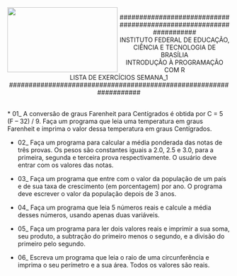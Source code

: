 <img align="left" img src="https://cloud.githubusercontent.com/assets/10408245/13290324/022a1f82-daf2-11e5-8179-00d828bf27a0.jpg" width="249px" height="147px" />

<p align="center">
###################################################################<br>
INSTITUTO FEDERAL DE EDUCAÇÃO, CIÊNCIA E TECNOLOGIA DE BRASÍLIA<br>
INTRODUÇÃO À PROGRAMAÇÃO COM R<br>
LISTA DE EXERCÍCIOS SEMANA_1<br>
###################################################################
</p>

<br>
* 01_ A conversão de graus Farenheit para Centígrados é obtida por C = 5 (F – 32) / 9. Faça um programa que leia uma temperatura em graus Farenheit e imprima o valor dessa temperatura em graus Centígrados.

* 02_ Faça um programa para calcular a média ponderada das notas de três provas. Os pesos são constantes iguais a 2.0, 2.5 e 3.0, para a primeira, segunda e terceira prova respectivamente. O usuário deve entrar com os valores das notas.

* 03_ Faça um programa que entre com o valor da população de um país e de sua taxa de crescimento (em porcentagem) por ano. O programa deve escrever o valor da população depois de 3 anos.

* 04_ Faça um programa que leia 5 números reais e calcule a média desses números, usando apenas duas variáveis.

* 05_ Faça um programa para ler dois valores reais e imprimir a sua soma, seu produto, a subtração do primeiro menos o segundo, e a divisão do primeiro pelo segundo.

* 06_ Escreva um programa que leia o raio de uma circunferência e imprima o seu perímetro e a sua área. Todos os valores são reais.
